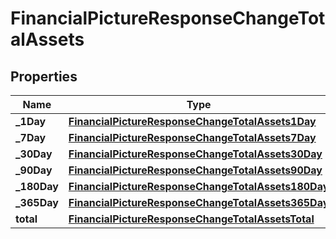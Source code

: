 
# FinancialPictureResponseChangeTotalAssets

## Properties
Name | Type | Description | Notes
------------ | ------------- | ------------- | -------------
**_1Day** | [**FinancialPictureResponseChangeTotalAssets1Day**](FinancialPictureResponseChangeTotalAssets1Day.md) |  |  [optional]
**_7Day** | [**FinancialPictureResponseChangeTotalAssets7Day**](FinancialPictureResponseChangeTotalAssets7Day.md) |  |  [optional]
**_30Day** | [**FinancialPictureResponseChangeTotalAssets30Day**](FinancialPictureResponseChangeTotalAssets30Day.md) |  |  [optional]
**_90Day** | [**FinancialPictureResponseChangeTotalAssets90Day**](FinancialPictureResponseChangeTotalAssets90Day.md) |  |  [optional]
**_180Day** | [**FinancialPictureResponseChangeTotalAssets180Day**](FinancialPictureResponseChangeTotalAssets180Day.md) |  |  [optional]
**_365Day** | [**FinancialPictureResponseChangeTotalAssets365Day**](FinancialPictureResponseChangeTotalAssets365Day.md) |  |  [optional]
**total** | [**FinancialPictureResponseChangeTotalAssetsTotal**](FinancialPictureResponseChangeTotalAssetsTotal.md) |  |  [optional]



